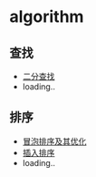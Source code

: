 # algorithm

## 查找

- [二分查找](./code/BinerySearch.cpp)
- loading..

## 排序

- [冒泡排序及其优化](./code/BubbleSort.cpp)
- [插入排序](./code/InsertionSort.cpp)
- loading..
